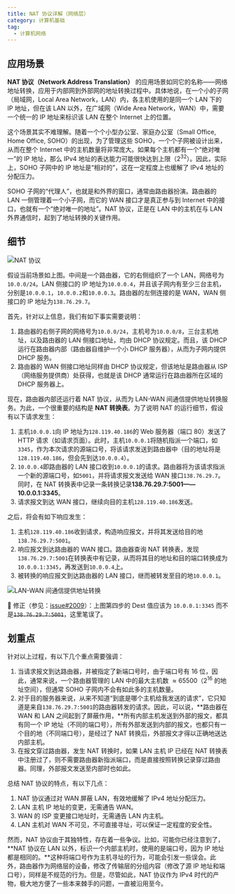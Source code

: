 ```yaml
---
title: NAT 协议详解（网络层）
category: 计算机基础
tag:
  - 计算机网络
---
```


## 应用场景

**NAT 协议（Network Address Translation）** 的应用场景如同它的名称——网络地址转换，应用于内部网到外部网的地址转换过程中。具体地说，在一个小的子网（局域网，Local Area Network，LAN）内，各主机使用的是同一个 LAN 下的 IP 地址，但在该 LAN 以外，在广域网（Wide Area Network，WAN）中，需要一个统一的 IP 地址来标识该 LAN 在整个 Internet 上的位置。

这个场景其实不难理解。随着一个个小型办公室、家庭办公室（Small Office, Home Office, SOHO）的出现，为了管理这些 SOHO，一个个子网被设计出来，从而在整个 Internet 中的主机数量将非常庞大。如果每个主机都有一个“绝对唯一”的 IP 地址，那么 IPv4 地址的表达能力可能很快达到上限（$2^{32}$）。因此，实际上，SOHO 子网中的 IP 地址是“相对的”，这在一定程度上也缓解了 IPv4 地址的分配压力。

SOHO 子网的“代理人”，也就是和外界的窗口，通常由路由器扮演。路由器的 LAN 一侧管理着一个小子网，而它的 WAN 接口才是真正参与到 Internet 中的接口，也就有一个“绝对唯一的地址”。NAT 协议，正是在 LAN 中的主机在与 LAN 外界通信时，起到了地址转换的关键作用。

## 细节

![NAT 协议](https://oss.dearloc.com/github/javaguide/cs-basics/network/nat-demo.png)

假设当前场景如上图。中间是一个路由器，它的右侧组织了一个 LAN，网络号为`10.0.0/24`。LAN 侧接口的 IP 地址为`10.0.0.4`，并且该子网内有至少三台主机，分别是`10.0.0.1`，`10.0.0.2`和`10.0.0.3`。路由器的左侧连接的是 WAN，WAN 侧接口的 IP 地址为`138.76.29.7`。

首先，针对以上信息，我们有如下事实需要说明：

1. 路由器的右侧子网的网络号为`10.0.0/24`，主机号为`10.0.0/8`，三台主机地址，以及路由器的 LAN 侧接口地址，均由 DHCP 协议规定。而且，该 DHCP 运行在路由器内部（路由器自维护一个小 DHCP 服务器），从而为子网内提供 DHCP 服务。
2. 路由器的 WAN 侧接口地址同样由 DHCP 协议规定，但该地址是路由器从 ISP（网络服务提供商）处获得，也就是该 DHCP 通常运行在路由器所在区域的 DHCP 服务器上。

现在，路由器内部还运行着 NAT 协议，从而为 LAN-WAN 间通信提供地址转换服务。为此，一个很重要的结构是 **NAT 转换表**。为了说明 NAT 的运行细节，假设有以下请求发生：

1. 主机`10.0.0.1`向 IP 地址为`128.119.40.186`的 Web 服务器（端口 80）发送了 HTTP 请求（如请求页面）。此时，主机`10.0.0.1`将随机指派一个端口，如`3345`，作为本次请求的源端口号，将该请求发送到路由器中（目的地址将是`128.119.40.186`，但会先到达`10.0.0.4`）。
2. `10.0.0.4`即路由器的 LAN 接口收到`10.0.0.1`的请求。路由器将为该请求指派一个新的源端口号，如`5001`，并将请求报文发送给 WAN 接口`138.76.29.7`。同时，在 NAT 转换表中记录一条转换记录**138.76.29.7:5001——10.0.0.1:3345**。
3. 请求报文到达 WAN 接口，继续向目的主机`128.119.40.186`发送。

之后，将会有如下响应发生：

1. 主机`128.119.40.186`收到请求，构造响应报文，并将其发送给目的地`138.76.29.7:5001`。
2. 响应报文到达路由器的 WAN 接口。路由器查询 NAT 转换表，发现`138.76.29.7:5001`在转换表中有记录，从而将其目的地址和目的端口转换成为`10.0.0.1:3345`，再发送到`10.0.0.4`上。
3. 被转换的响应报文到达路由器的 LAN 接口，继而被转发至目的地`10.0.0.1`。

![LAN-WAN 间通信提供地址转换](https://oss.dearloc.com/github/javaguide/cs-basics/network/nat-demo2.png)

🐛 修正（参见：[issue#2009](https://github.com/Snailclimb/JavaGuide/issues/2009)）：上图第四步的 Dest 值应该为 `10.0.0.1:3345` 而不是~~`138.76.29.7:5001`~~，这里笔误了。

## 划重点

针对以上过程，有以下几个重点需要强调：

1. 当请求报文到达路由器，并被指定了新端口号时，由于端口号有 16 位，因此，通常来说，一个路由器管理的 LAN 中的最大主机数 $≈65500$（$2^{16}$ 的地址空间），但通常 SOHO 子网内不会有如此多的主机数量。
2. 对于目的服务器来说，从来不知道“到底是哪个主机给我发送的请求”，它只知道是来自`138.76.29.7:5001`的路由器转发的请求。因此，可以说，**路由器在 WAN 和 LAN 之间起到了屏蔽作用，**所有内部主机发送到外部的报文，都具有同一个 IP 地址（不同的端口号），所有外部发送到内部的报文，也都只有一个目的地（不同端口号），是经过了 NAT 转换后，外部报文才得以正确地送达内部主机。
3. 在报文穿过路由器，发生 NAT 转换时，如果 LAN 主机 IP 已经在 NAT 转换表中注册过了，则不需要路由器新指派端口，而是直接按照转换记录穿过路由器。同理，外部报文发送至内部时也如此。

总结 NAT 协议的特点，有以下几点：

1. NAT 协议通过对 WAN 屏蔽 LAN，有效地缓解了 IPv4 地址分配压力。
2. LAN 主机 IP 地址的变更，无需通告 WAN。
3. WAN 的 ISP 变更接口地址时，无需通告 LAN 内主机。
4. LAN 主机对 WAN 不可见，不可直接寻址，可以保证一定程度的安全性。

然而，NAT 协议由于其独特性，存在着一些争议。比如，可能你已经注意到了，**NAT 协议在 LAN 以外，标识一个内部主机时，使用的是端口号，因为 IP 地址都是相同的。**这种将端口号作为主机寻址的行为，可能会引发一些误会。此外，路由器作为网络层的设备，修改了传输层的分组内容（修改了源 IP 地址和端口号），同样是不规范的行为。但是，尽管如此，NAT 协议作为 IPv4 时代的产物，极大地方便了一些本来棘手的问题，一直被沿用至今。
